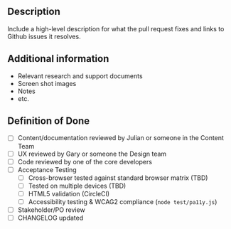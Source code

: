 <!--

# Title Line Template: [Brief statement describing what this pull request fixes.]

Use the title line as the title of your pull request, then delete these lines.

-->

## Description

Include a high-level description for what the pull request fixes and links to Github issues it resolves.

## Additional information

* Relevant research and support documents
* Screen shot images
* Notes
* etc.

## Definition of Done

- [ ] Content/documentation reviewed by Julian or someone in the Content Team
- [ ] UX reviewed by Gary or someone the Design team
- [ ] Code reviewed by one of the core developers
- [ ] Acceptance Testing
  - [ ] Cross-browser tested against standard browser matrix (TBD)
  - [ ] Tested on multiple devices (TBD)
  - [ ] HTML5 validation (CircleCI)
  - [ ] Accessibility testing & WCAG2 compliance (`node test/pa11y.js`)
- [ ] Stakeholder/PO review
- [ ] CHANGELOG updated
